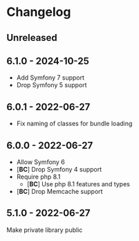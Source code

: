 # Changelog

<!-- There should always be "Unreleased" section at the beginning. -->

## Unreleased

## 6.1.0 - 2024-10-25
- Add Symfony 7 support
- Drop Symfony 5 support

## 6.0.1 - 2022-06-27
- Fix naming of classes for bundle loading

## 6.0.0 - 2022-06-27
- Allow Symfony 6
- [**BC**] Drop Symfony 4 support
- Require php 8.1
  - [**BC**] Use php 8.1 features and types
- [**BC**] Drop Memcache support

## 5.1.0 - 2022-06-27
Make private library public
